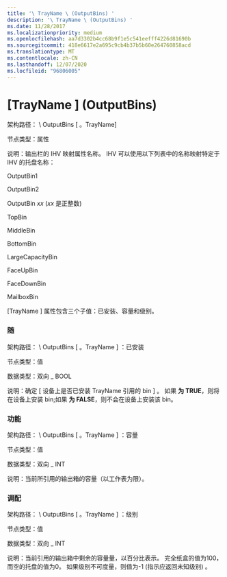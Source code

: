 ```yaml
---
title: '\ TrayName \ (OutputBins) '
description: '\ TrayName \ (OutputBins) '
ms.date: 11/28/2017
ms.localizationpriority: medium
ms.openlocfilehash: aa7d3302b4cc68b9f1e5c541eefff4226d81690b
ms.sourcegitcommit: 418e6617e2a695c9cb4b37b5b60e264760858acd
ms.translationtype: MT
ms.contentlocale: zh-CN
ms.lasthandoff: 12/07/2020
ms.locfileid: "96806005"
---
```

# <a name="trayname-outputbins"></a>\[TrayName \] (OutputBins) 


架构路径： \\ OutputBins \[ 。TrayName\]

节点类型：属性

说明：输出栏的 IHV 映射属性名称。 IHV 可以使用以下列表中的名称映射特定于 IHV 的托盘名称：

OutputBin1

OutputBin2

OutputBin *xx* (*xx* 是正整数) 

TopBin

MiddleBin

BottomBin

LargeCapacityBin

FaceUpBin

FaceDownBin

MailboxBin

\[TrayName \] 属性包含三个子值：已安装、容量和级别。

### <a name="span-idinstalledspanspan-idinstalledspan-installed"></a><span id="installed"></span><span id="INSTALLED"></span> 随

架构路径： \\ OutputBins \[ 。TrayName \] ：已安装

节点类型：值

数据类型：双向 \_ BOOL

说明：确定 \[ 设备上是否已安装 TrayName 引用的 bin \] 。 如果 **为 TRUE**，则将在设备上安装 bin;如果 **为 FALSE**，则不会在设备上安装该 bin。

### <a name="span-idcapacityspanspan-idcapacityspan-capacity"></a><span id="capacity"></span><span id="CAPACITY"></span> 功能

架构路径： \\ OutputBins \[ 。TrayName \] ：容量

节点类型：值

数据类型：双向 \_ INT

说明：当前所引用的输出箱的容量（以工作表为限）。

### <a name="span-idlevelspanspan-idlevelspan-level"></a><span id="level"></span><span id="LEVEL"></span> 调配

架构路径： \\ OutputBins \[ 。TrayName \] ：级别

节点类型：值

数据类型：双向 \_ INT

说明：当前引用的输出箱中剩余的容量量，以百分比表示。 完全纸盒的值为100，而空的托盘的值为0。 如果级别不可度量，则值为-1 (指示应返回未知级别) 。

 

 




